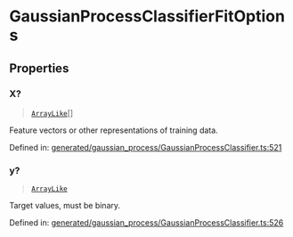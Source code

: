 # GaussianProcessClassifierFitOptions

## Properties

### X?

> [`ArrayLike`](../types/ArrayLike.md)[]

Feature vectors or other representations of training data.

Defined in:  [generated/gaussian\_process/GaussianProcessClassifier.ts:521](https://github.com/transitive-bullshit/scikit-learn-ts/blob/b59c1ff/packages/sklearn/src/generated/gaussian_process/GaussianProcessClassifier.ts#L521)

### y?

> [`ArrayLike`](../types/ArrayLike.md)

Target values, must be binary.

Defined in:  [generated/gaussian\_process/GaussianProcessClassifier.ts:526](https://github.com/transitive-bullshit/scikit-learn-ts/blob/b59c1ff/packages/sklearn/src/generated/gaussian_process/GaussianProcessClassifier.ts#L526)
